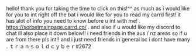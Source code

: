 hello! thank you for taking the time to click on this!^^ as much as i would like for you to int right off the bat i would like for you to read my carrd first!
it has alot of info you need to know before u int with me! 
.
https://sorbetmainpage.carrd.co/
.
and also if u would like my discord to chat ill also place it down below!! i need friends in the aus / nz areas so if u are from there pls int!! and i just
need friends in general bc i dont have many 
.
ｔｒａｎｓｏｌｄｃｙｂｅｒ#2672
